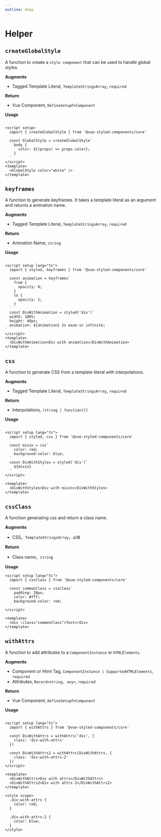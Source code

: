 ```yaml
---
outline: deep
---
```


# Helper

## `createGlobalStyle`

A function to create a `style component` that can be used to handle global styles.

**Augments**

- Tagged Template Literal, `TemplateStringsArray`, `required`

**Return**

- Vue Component, `DefineSetupFnComponent`

**Usage**

```vue

<script setup>
  import { createGlobalStyle } from '@vue-styled-components/core'

  const GlobalStyle = createGlobalStyle`
    body {
      color: ${(props) => props.color};
    }
  `
</script>
<template>
  <GlobalStyle color="white" />
</template>
```

## `keyframes`

A function to generate keyframes. It takes a template literal as an argument and returns a animation name.

**Augments**

- Tagged Template Literal, `TemplateStringsArray`, `required`

**Return**

- Animation Name, `string`

**Usage**

```vue

<script setup lang="ts">
  import { styled, keyframes } from '@vue-styled-components/core'

  const animation = keyframes`
    from {
      opacity: 0;
    }
    to {
      opacity: 1;
    }
  `
  const DivWithAnimation = styled('div')`
  width: 100%;
  height: 40px;
  animation: ${animation} 2s ease-in infinite;
`
</script>
<template>
  <DivWithAnimation>Div with animation</DivWithAnimation>
</template>
```

## `css`

A function to generate CSS from a template literal with interpolations.

**Augments**

- Tagged Template Literal, `TemplateStringsArray`, `required`

**Return**

- Interpolations, `(string | function)[]`

**Usage**

```vue

<script setup lang="ts">
  import { styled, css } from '@vue-styled-components/core'

  const mixin = css`
    color: red;
    background-color: blue;
  `
  const DivWithStyles = styled('div')`
    ${mixin}
  `
</script>

<template>
  <DivWithStyles>Div with mixin</DivWithStyles>
</template>
```

## `cssClass`

A function generating css and return a class name.

**Augments**

- CSS，`TemplateStringsArray`，`必需`

**Return**

- Class name，`string`

**Usage**

```vue
<script setup lang="ts">
  import { cssClass } from '@vue-styled-components/core'

  const commonClass = cssClass`
    padding: 20px;
    color: #fff;
    background-color: red;
  `
</script>

<template>
  <div :class="commonClass">Test</div>
</template>
```

## `withAttrs`

A function to add attributes to a `ComponentInstance` or `HTMLElements`.

**Augments**

- Component or Html Tag, `ComponentInstance | SupportedHTMLElements`, `required`
- Attributes, `Record<string, any>`, `required`

**Return**

- Vue Component, `DefineSetupFnComponent`

**Usage**

```vue

<script setup lang="ts">
  import { withAttrs } from '@vue-styled-components/core'

  const DivWithAttrs = withAttrs('div', {
    class: 'div-with-attrs'
  })

  const DivWithAttrs2 = withAttrs(DivWithAttrs, {
    class: 'div-with-attrs-2'
  })
</script>

<template>
  <DivWithAttrs>Div with attrs</DivWithAttrs>
  <DivWithAttrs2>Div with attrs 2</DivWithAttrs2>
</template>

<style scope>
  .div-with-attrs {
    color: red;
  }

  .div-with-attrs-2 {
    color: blue;
  }
</style>
```
